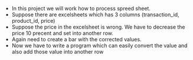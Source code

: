 * In this project we will work how to process spreed sheet. 
* Suppose there are excelsheets which has 3 columns (transaction_id, product_id, price)
* Suppose the price in the excelsheet is wrong. We have to decrease the price 10 precent and set into another row.
* Again need to create a bar with the corrected values.
* Now we have to write a program which can easily convert the value and also add those value into another row